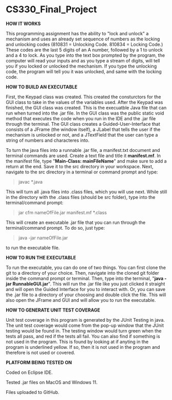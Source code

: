# CS330_Final_Project

**HOW IT WORKS**

This programming assignment has the ability to "lock and unlock" a mechanism and uses an already set sequence of numbers as the locking and unlocking codes (810831 = Unlocking Code. 810834 = Locking Code.) These codes are the last 5 digits of an A number, followed by a 1 to unlock and a 4 to lock. As you type into the text box prompted by the program, the computer will read your inputs and as you type a stream of digits, will tell you if you locked or unlocked the mechanism. If you type the unlocking code, the program will tell you it was unlocked, and same with the locking code.

**HOW TO BUILD AN EXECUTABLE**

First, the Keypad class was created. This created the consturctors for the GUI class to take in the values of the variables used. After the Keypad was finished, the GUI class was created. This is the execuatble Java file that can run when turned into the .jar file. In the GUI class was the public static void method that executes the code when you run in the IDE and the .jar file through the terminal. The GUI class creates a Guided-User-Interface that consists of a JFrame (the window itself), a JLabel that tells the user if the mechanism is unlocked or not, and a JTextField that the user can type a string of numbers and characteres into. 

To turn the java files into a runnable .jar file, a manifest.txt document and terminal commands are used. Create a text file and title it **manifest.mf**. In the manifest file, type "**Main-Class: mainFileName**" and make sure to add a return at the end. Save it to the src directory in your workspace. Next, navigate to the src directory in a terminal or command prompt and type:

>javac *.java

This will turn all .java files into .class files, which you will use next. While still in the directory with the .class files (should be src folder), type into the terminal/command prompt:

>jar cfm nameOfFile.jar manifest.mf *.class

This will create an executable .jar file that you can run through the terminal/command prompt. To do so, just type:

>java -jar nameOfFile.jar

to run the executable file.

**HOW TO RUN THE EXECUTABLE**

To run the executable, you can do one of two things. You can first clone the git to a directory of your choice. Then, navigate into the cloned git folder inside the command prompt or terminal. Then, type into the terminal, "**java -jar RunnableGUI.jar**". This will run the .jar file like you just clicked it straight and will open the Guided Interface for you to interact with. Or, you can save the .jar file to a directory of your choosing and double click the file. This will also open the JFrame and GUI and will allow you to run the executable.

**HOW TO GENERATE UNIT TEST COVERAGE**

Unit test coverage in this program is generated by the JUnit Testing in java. The unit test coverage would come from the pop-up window that the JUnit testing would be found in. The testing window would turn green when the tests all pass, and red if the tests all fail. You can also find if something is not used in the program. This is found by looking at if anyting in the program is underlined yellow. If so, then it is not used in the program and therefore is not used or covered. 

**PLATFORM BEING TESTED ON**

Coded on Eclipse IDE.

Tested .jar files on MacOS and Windows 11.

Files uploaded to GitHub.
